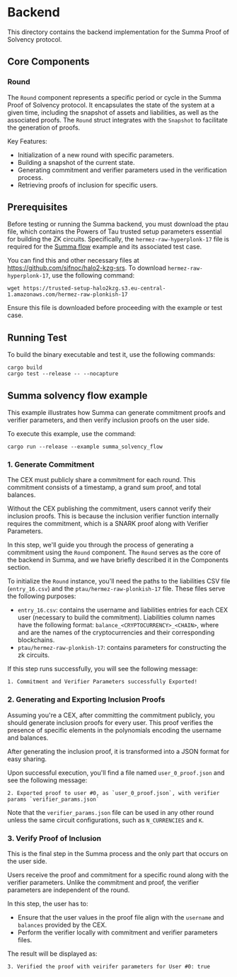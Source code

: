 # Backend

This directory contains the backend implementation for the Summa Proof of Solvency protocol.

## Core Components

### Round

The `Round` component represents a specific period or cycle in the Summa Proof of Solvency protocol. It encapsulates the state of the system at a given time, including the snapshot of assets and liabilities, as well as the associated proofs.
The `Round` struct integrates with the `Snapshot` to facilitate the generation of proofs.

Key Features:

- Initialization of a new round with specific parameters.
- Building a snapshot of the current state.
- Generating commitment and verifier parameters used in the verification process.
- Retrieving proofs of inclusion for specific users.

## Prerequisites

Before testing or running the Summa backend, you must download the ptau file, which contains the Powers of Tau trusted setup parameters essential for building the ZK circuits. Specifically, the `hermez-raw-hyperplonk-17` file is required for the [Summa flow](./examples/summa_solvency_flow.rs) example and its associated test case.

You can find this and other necessary files at https://github.com/sifnoc/halo2-kzg-srs. To download `hermez-raw-hyperplonk-17`, use the following command:

```
wget https://trusted-setup-halo2kzg.s3.eu-central-1.amazonaws.com/hermez-raw-plonkish-17
```

Ensure this file is downloaded before proceeding with the example or test case.

## Running Test

To build the binary executable and test it, use the following commands:

```
cargo build
cargo test --release -- --nocapture
```

## Summa solvency flow example

This example illustrates how Summa can generate commitment proofs and verifier parameters, and then verify inclusion proofs on the user side.

To execute this example, use the command:

```
cargo run --release --example summa_solvency_flow
```

### 1. Generate Commitment

The CEX must publicly share a commitment for each round. This commitment consists of a timestamp, a grand sum proof, and total balances.

Without the CEX publishing the commitment, users cannot verify their inclusion proofs. This is because the inclusion verifier function internally requires the commitment, which is a SNARK proof along with Verifier Parameters.

In this step, we'll guide you through the process of generating a commitment using the `Round` component.
The `Round` serves as the core of the backend in Summa, and we have briefly described it in the Components section.

To initialize the `Round` instance, you'll need the paths to the liabilities CSV file (`entry_16.csv`) and the `ptau/hermez-raw-plonkish-17` file. These files serve the following purposes:

- `entry_16.csv`: contains the username and liabilities entries for each CEX user (necessary to build the commitment). Liabilities column names have the following format: `balance_<CRYPTOCURRENCY>_<CHAIN>`, where <CRYPTOCURRENCY> and <CHAIN> are the names of the cryptocurrencies and their corresponding blockchains.
- `ptau/hermez-raw-plonkish-17`: contains parameters for constructing the zk circuits.

If this step runs successfully, you will see the following message:

```
1. Commitment and Verifier Parameters successfully Exported!
```

### 2. Generating and Exporting Inclusion Proofs

Assuming you're a CEX, after committing the commitment publicly, you should generate inclusion proofs for every user. This proof verifies the presence of specific elements in the polynomials encoding the username and balances.

After generating the inclusion proof, it is transformed into a JSON format for easy sharing.

Upon successful execution, you'll find a file named `user_0_proof.json` and see the following message:

```
2. Exported proof to user #0, as `user_0_proof.json`, with verifier params `verifier_params.json`
```

Note that the `verifier_params.json` file can be used in any other round unless the same circuit configurations, such as `N_CURRENCIES` and `K`.

### 3. Verify Proof of Inclusion

This is the final step in the Summa process and the only part that occurs on the user side.

Users receive the proof and commitment for a specific round along with the verifier parameters. Unlike the commitment and proof, the verifier parameters are independent of the round.

In this step, the user has to:

- Ensure that the user values in the proof file align with the `username` and `balances` provided by the CEX.
- Perform the verifier locally with commitment and verifier parameters files.

The result will be displayed as:

```
3. Verified the proof with veirifer parameters for User #0: true
```

